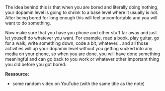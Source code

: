 
The idea behind this is that when you are bored and literally doing nothing, your dopamin level is going to shrink to a base level where it usually is not. 
After being bored for long enough this will feel uncomfortable and you will want to do something.

Now make sure that you have you phone and other stuff far away and just let youself do whatever you want. For example, read a book, play guitar, go for a walk, write something down, code a bit, whatever... and all those activities will up your dopamin level without you getting sucked into any media on your phone, so when you are done, you will have done something meaningful and can go back to you work or whatever other important thing you did before you got bored.

**Ressource:**
- some random video on YouTube (with the same title as the note)

